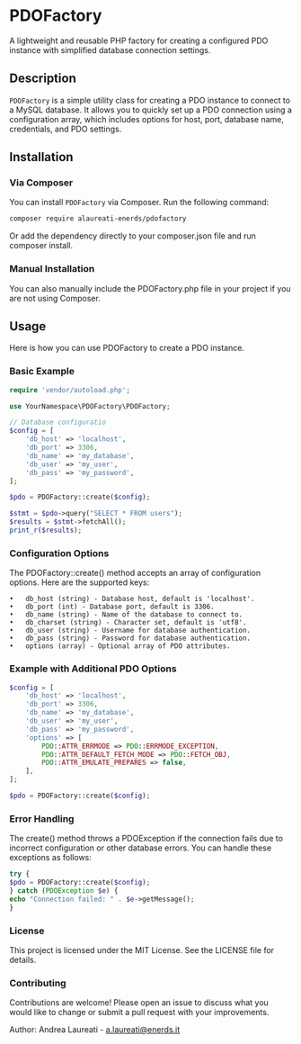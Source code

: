 # PDOFactory

A lightweight and reusable PHP factory for creating a configured PDO instance with simplified database connection settings.

## Description

`PDOFactory` is a simple utility class for creating a PDO instance to connect to a MySQL database. It allows you to quickly set up a PDO connection using a configuration array, which includes options for host, port, database name, credentials, and PDO settings.

## Installation

### Via Composer

You can install `PDOFactory` via Composer. Run the following command:

```bash
composer require alaureati-enerds/pdofactory
```

Or add the dependency directly to your composer.json file and run composer install.

### Manual Installation

You can also manually include the PDOFactory.php file in your project if you are not using Composer.

## Usage

Here is how you can use PDOFactory to create a PDO instance.

### Basic Example

```php
require 'vendor/autoload.php';

use YourNamespace\PDOFactory\PDOFactory;

// Database configuratio
$config = [
    'db_host' => 'localhost',
    'db_port' => 3306,
    'db_name' => 'my_database',
    'db_user' => 'my_user',
    'db_pass' => 'my_password',
];

$pdo = PDOFactory::create($config);

$stmt = $pdo->query("SELECT * FROM users");
$results = $stmt->fetchAll();
print_r($results);
```

### Configuration Options

The PDOFactory::create() method accepts an array of configuration options. Here are the supported keys:

    •	db_host (string) - Database host, default is 'localhost'.
    •	db_port (int) - Database port, default is 3306.
    •	db_name (string) - Name of the database to connect to.
    •	db_charset (string) - Character set, default is 'utf8'.
    •	db_user (string) - Username for database authentication.
    •	db_pass (string) - Password for database authentication.
    •	options (array) - Optional array of PDO attributes.

### Example with Additional PDO Options

```php
$config = [
    'db_host' => 'localhost',
    'db_port' => 3306,
    'db_name' => 'my_database',
    'db_user' => 'my_user',
    'db_pass' => 'my_password',
    'options' => [
        PDO::ATTR_ERRMODE => PDO::ERRMODE_EXCEPTION,
        PDO::ATTR_DEFAULT_FETCH_MODE => PDO::FETCH_OBJ,
        PDO::ATTR_EMULATE_PREPARES => false,
    ],
];

$pdo = PDOFactory::create($config);
```

### Error Handling

The create() method throws a PDOException if the connection fails due to incorrect configuration or other database errors. You can handle these exceptions as follows:

```php
try {
$pdo = PDOFactory::create($config);
} catch (PDOException $e) {
echo "Connection failed: " . $e->getMessage();
}
```

### License

This project is licensed under the MIT License. See the LICENSE file for details.

### Contributing

Contributions are welcome! Please open an issue to discuss what you would like to change or submit a pull request with your improvements.

Author: Andrea Laureati - a.laureati@enerds.it
